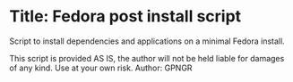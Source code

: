 # Title: Fedora post install script

Script to install dependencies and applications on a minimal Fedora install.

This script is provided AS IS, the author will not be held liable for damages of any kind. Use at your own risk.
Author: GPNGR
